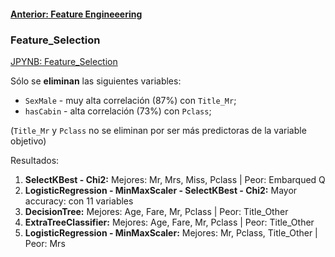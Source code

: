 #### [Anterior: Feature Engineeering](https://github.com/akimwong/1_OnPremise/tree/main/Journey/003/01_Classification/01_Titanic)

### Feature_Selection
[JPYNB: Feature_Selection](https://github.com/akimwong/1_OnPremise/blob/main/Journey/002/01_Classification/01_Titanic/03_titanic_feature_selection.ipynb)

Sólo se <b>eliminan</b> las siguientes variables:

- `SexMale` - muy alta correlación (87%) con `Title_Mr`;
- `hasCabin` - alta correlación (73%) con `Pclass`; <br/>

(`Title_Mr` y `Pclass` no se eliminan por ser más predictoras de la variable objetivo)

Resultados:

1. <b>SelectKBest - Chi2:</b> Mejores: Mr, Mrs, Miss, Pclass | Peor: Embarqued Q 
2. <b>LogisticRegression - MinMaxScaler - SelectKBest - Chi2:</b> Mayor accuracy: con 11 variables
3. <b>DecisionTree:</b> Mejores: Age, Fare, Mr, Pclass | Peor: Title_Other
4. <b>ExtraTreeClassifier:</b> Mejores: Age, Fare, Mr, Pclass | Peor: Title_Other
5. <b>LogisticRegression - MinMaxScaler:</b> Mejores: Mr, Pclass, Title_Other | Peor: Mrs
